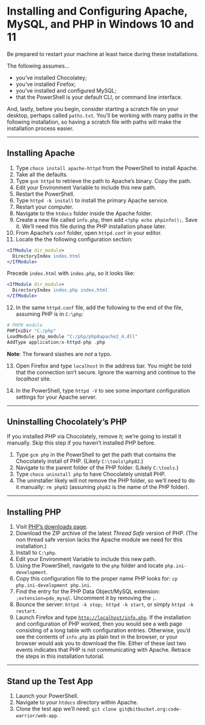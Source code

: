 # Installing and Configuring Apache, MySQL, and PHP in Windows 10 and 11

Be prepared to restart your machine at least twice during these installations.

The following assumes…

* you’ve installed Chocolatey;
* you’ve installed Firefox;
* you’ve installed and configured MySQL;
* that the PowerShell is your default CLI, or command line interface.

And, lastly, before you begin, consider starting a scratch file on your desktop, perhaps called `paths.txt`. You’ll be working with many paths in the following installation, so having a scratch file with paths will make the installation process easier.

---

## Installing Apache

1. Type `choco install apache-httpd` from the PowerShell to install Apache.
2. Take all the defaults.
3. Type `gcm httpd` to retrieve the path to Apache’s binary. Copy the path.
4. Edit your Environment Variable to include this new path.
5. Restart the PowerShell.
6. Type `httpd -k install` to install the primary Apache service.
7. Restart your computer.
8. Navigate to the `htdocs` folder inside the Apache folder.
9. Create a new file called `info.php`, then add `<?php echo phpinfo();`. Save it. We’ll need this file during the PHP installation phase later.
10. From Apache’s `conf` folder, open `httpd.conf` in your editor.
11. Locate the the following configuration section:
```apache
<IfModule dir_module>
  DirectoryIndex index.html
</IfModule>
```
Precede `index.html` with `index.php`, so it looks like:
```apache
<IfModule dir_module>
  DirectoryIndex index.php index.html
</IfModule>
```
12. In the same `httpd.conf` file, add the following to the end of the file, assuming PHP is in `C:\php`:
```php
# PHP8 module
PHPIniDir "C:/php"
LoadModule php_module "C:/php/php8apache2_4.dll"
AddType application/x-httpd-php .php
```
**Note**: The forward slashes are *not* a typo.

13. Open Firefox and type `localhost` in the address bar. You might be told that the connection isn’t secure. Ignore the warning and continue to the _localhost_ site.

14. In the PowerShell, type `httpd -V` to see some important configuration settings for your Apache server.

---

## Uninstalling Chocolately’s PHP

If you installed PHP via Chocolately, remove it; we’re going to install it manually. Skip this step if you haven’t installed PHP before.

1. Type `gcm php` in the PowerShell to get the path that contains the Chocolately install of PHP. (Likely `C:\tools\php82`.)
2. Navigate to the parent folder of the PHP folder. (Likely `C:\tools`.)
3. Type `choco uninstall php` to have Chocolately unistall PHP.
4. The uninstaller likely will not remove the PHP folder, so we’ll need to do it manually: `rm php82` (assuming `php82` is the name of the PHP folder).

---

## Installing PHP

1. Visit [PHP’s downloads page](https://windows.php.net/download#php-8.3).
2. Download the ZIP archive of the latest *Thread Safe* version of PHP. (The non thread safe version lacks the Apache module we need for this installation.)
3. Install to `C:\php`.
4. Edit your Environment Variable to include this new path.
5. Using the PowerShell, navigate to the `php` folder and locate `php.ini-development`.
6. Copy this configuration file to the proper name PHP looks for: `cp php.ini-development php.ini`.
7. Find the entry for the PHP Data Object/MySQL extension: `;extension=pdo_mysql`. Uncomment it by removing the `;`.
8. Bounce the server: `httpd -k stop; httpd -k start`, or simply `httpd -k restart`.
9. Launch Firefox and type [`http://localhost/info.php`](http://localhost/info.php). If the installation and configuration of PHP worked, then you would see a web page consisting of a long table with configuration entries. Otherwise, you’d see the contents of `info.php` as plain text in the browser, or your browser would ask you to download the file. Either of these last two events indicates that PHP is not communicating with Apache. Retrace the steps in this installation tutorial.

---

## Stand up the Test App

1. Launch your PowerShell.
2. Navigate to your `htdocs` directory within Apache.
3. Clone the test app we’ll need: `git clone git@bitbucket.org:code-warrior/web-app`.
